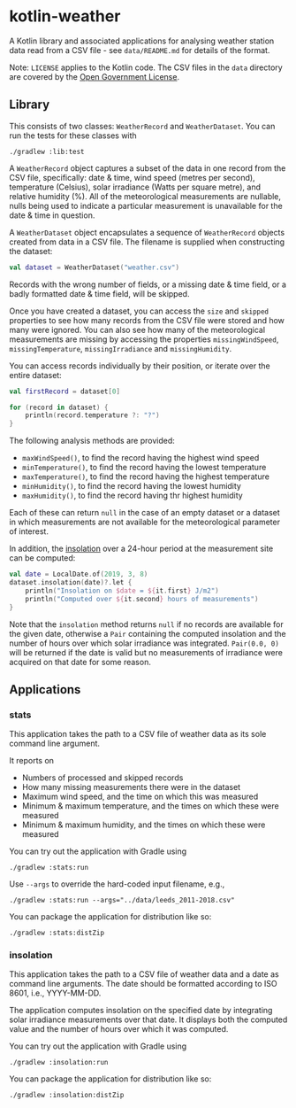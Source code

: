 # kotlin-weather

A Kotlin library and associated applications for analysing weather
station data read from a CSV file - see `data/README.md` for details
of the format.

Note: `LICENSE` applies to the Kotlin code. The CSV files in the `data`
directory are covered by the [Open Government License][ogl].

## Library

This consists of two classes: `WeatherRecord` and `WeatherDataset`.
You can run the tests for these classes with
```shell
./gradlew :lib:test
```

A `WeatherRecord` object captures a subset of the data in one record
from the CSV file, specifically: date & time, wind speed (metres per second),
temperature (Celsius), solar irradiance (Watts per square metre), and
relative humidity (%). All of the meteorological measurements are nullable,
nulls being used to indicate a particular measurement is unavailable for
the date & time in question.

A `WeatherDataset` object encapsulates a sequence of `WeatherRecord` objects
created from data in a CSV file. The filename is supplied when constructing
the dataset:

```kotlin
val dataset = WeatherDataset("weather.csv")
```

Records with the wrong number of fields, or a missing date & time field,
or a badly formatted date & time field, will be skipped.

Once you have created a dataset, you can access the `size` and `skipped`
properties to see how many records from the CSV file were stored and how
many were ignored. You can also see how many of the meteorological
measurements are missing by accessing the properties `missingWindSpeed`,
`missingTemperature`, `missingIrradiance` and `missingHumidity`.

You can access records individually by their position, or iterate over the
entire dataset:

```kotlin
val firstRecord = dataset[0]

for (record in dataset) {
    println(record.temperature ?: "?")
}
```

The following analysis methods are provided:

* `maxWindSpeed()`, to find the record having the highest wind speed
* `minTemperature()`, to find the record having the lowest temperature
* `maxTemperature()`, to find the record having the highest temperature
* `minHumidity()`, to find the record having the lowest humidity
* `maxHumidity()`, to find the record having thr highest humidity

Each of these can return `null` in the case of an empty dataset or a dataset
in which measurements are not available for the meteorological parameter of
interest.

In addition, the [insolation][ins] over a 24-hour period at the measurement
site can be computed:

```kotlin
val date = LocalDate.of(2019, 3, 8)
dataset.insolation(date)?.let {
    println("Insolation on $date = ${it.first} J/m2")
    println("Computed over ${it.second} hours of measurements")
}
```

Note that the `insolation` method returns `null` if no records are available
for the given date, otherwise a `Pair` containing the computed insolation
and the number of hours over which solar irradiance was integrated.
`Pair(0.0, 0)` will be returned if the date is valid but no measurements
of irradiance were acquired on that date for some reason.

## Applications

### stats

This application takes the path to a CSV file of weather data as its sole
command line argument.

It reports on

* Numbers of processed and skipped records
* How many missing measurements there were in the dataset
* Maximum wind speed, and the time on which this was measured
* Minimum & maximum temperature, and the times on which these were measured
* Minimum & maximum humidity, and the times on which these were measured

You can try out the application with Gradle using
```shell
./gradlew :stats:run
```
Use `--args` to override the hard-coded input filename, e.g.,
```shell
./gradlew :stats:run --args="../data/leeds_2011-2018.csv"
```

You can package the application for distribution like so:
```shell
./gradlew :stats:distZip
```

### insolation

This application takes the path to a CSV file of weather data and a date
as command line arguments. The date should be formatted according to
ISO 8601, i.e., YYYY-MM-DD.

The application computes insolation on the specified date by integrating
solar irradiance measurements over that date. It displays both the computed
value and the number of hours over which it was computed.

You can try out the application with Gradle using
```shell
./gradlew :insolation:run
```

You can package the application for distribution like so:
```shell
./gradlew :insolation:distZip
```

[ogl]: https://www.nationalarchives.gov.uk/doc/open-government-licence/version/3/
[ins]: https://en.wikipedia.org/wiki/Solar_irradiance

